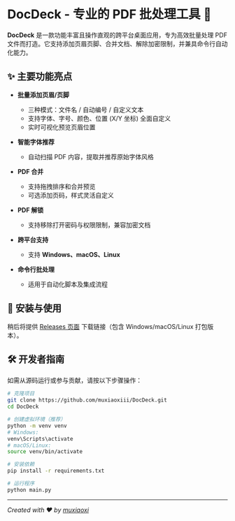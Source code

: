 # DocDeck - 专业的 PDF 批处理工具 🧰

**DocDeck** 是一款功能丰富且操作直观的跨平台桌面应用，专为高效批量处理 PDF 文件而打造。它支持添加页眉页脚、合并文档、解除加密限制，并兼具命令行自动化能力。

<!-- TODO: 添加应用界面截图 -->

## ✨ 主要功能亮点

- **批量添加页眉/页脚**
  - 三种模式：文件名 / 自动编号 / 自定义文本
  - 支持字体、字号、颜色、位置 (X/Y 坐标) 全面自定义
  - 实时可视化预览页眉位置

- **智能字体推荐**
  - 自动扫描 PDF 内容，提取并推荐原始字体风格

- **PDF 合并**
  - 支持拖拽排序和合并预览
  - 可选添加页码，样式灵活自定义

- **PDF 解锁**
  - 支持移除打开密码与权限限制，兼容加密文档

- **跨平台支持**
  - 支持 **Windows、macOS、Linux**

- **命令行批处理**
  - 适用于自动化脚本及集成流程

## 🚀 安装与使用

稍后将提供 [Releases 页面](https://github.com/muxiaoxiii/DocDeck/releases) 下载链接（包含 Windows/macOS/Linux 打包版本）。

## 🛠️ 开发者指南

如需从源码运行或参与贡献，请按以下步骤操作：

```bash
# 克隆项目
git clone https://github.com/muxiaoxiii/DocDeck.git
cd DocDeck

# 创建虚拟环境（推荐）
python -m venv venv
# Windows:
venv\Scripts\activate
# macOS/Linux:
source venv/bin/activate

# 安装依赖
pip install -r requirements.txt

# 运行程序
python main.py
```

---

*Created with ❤️ by [muxiaoxi](https://github.com/muxiaoxiii/)*
